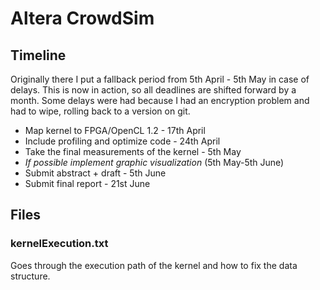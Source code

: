 # Altera CrowdSim

## Timeline
Originally there I put a fallback period from 5th April - 5th May in case of delays. 
This is now in action, so all deadlines are shifted forward by a month. 
Some delays were had because I had an encryption problem and had to wipe, rolling back to a version on git.

- Map kernel to FPGA/OpenCL 1.2 - 17th April
- Include profiling and optimize code - 24th April
- Take the final measurements of the kernel - 5th May
- *If possible implement graphic visualization* (5th May-5th June)
- Submit abstract + draft - 5th June
- Submit final report - 21st June

## Files
### kernelExecution.txt
Goes through the execution path of the kernel and how to fix the data structure.
